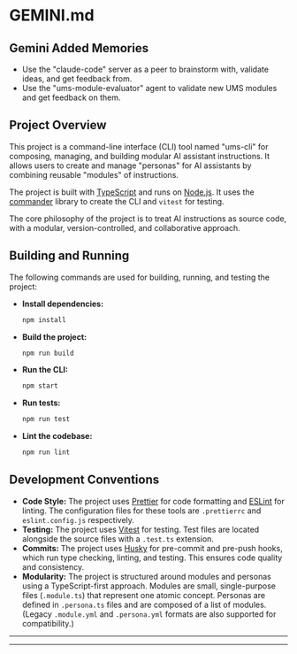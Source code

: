 # GEMINI.md

## Gemini Added Memories

- Use the "claude-code" server as a peer to brainstorm with, validate ideas, and get feedback from.
- Use the "ums-module-evaluator" agent to validate new UMS modules and get feedback on them.

## Project Overview

This project is a command-line interface (CLI) tool named "ums-cli" for composing, managing, and building modular AI assistant instructions. It allows users to create and manage "personas" for AI assistants by combining reusable "modules" of instructions.

The project is built with [TypeScript](https://www.typescriptlang.org/) and runs on [Node.js](https://nodejs.org/). It uses the [commander](https://github.com/tj/commander.js/) library to create the CLI and `vitest` for testing.

The core philosophy of the project is to treat AI instructions as source code, with a modular, version-controlled, and collaborative approach.

## Building and Running

The following commands are used for building, running, and testing the project:

- **Install dependencies:**

  ```bash
  npm install
  ```

- **Build the project:**

  ```bash
  npm run build
  ```

- **Run the CLI:**

  ```bash
  npm start
  ```

- **Run tests:**

  ```bash
  npm run test
  ```

- **Lint the codebase:**
  ```bash
  npm run lint
  ```

## Development Conventions

- **Code Style:** The project uses [Prettier](https://prettier.io/) for code formatting and [ESLint](https://eslint.org/) for linting. The configuration files for these tools are `.prettierrc` and `eslint.config.js` respectively.
- **Testing:** The project uses [Vitest](https://vitest.dev/) for testing. Test files are located alongside the source files with a `.test.ts` extension.
- **Commits:** The project uses [Husky](https://typicode.github.io/husky/) for pre-commit and pre-push hooks, which run type checking, linting, and testing. This ensures code quality and consistency.
- **Modularity:** The project is structured around modules and personas using a TypeScript-first approach. Modules are small, single-purpose files (`.module.ts`) that represent one atomic concept. Personas are defined in `.persona.ts` files and are composed of a list of modules. (Legacy `.module.yml` and `.persona.yml` formats are also supported for compatibility.)

---

<!--./.gemini/supermemory.md-->

---

